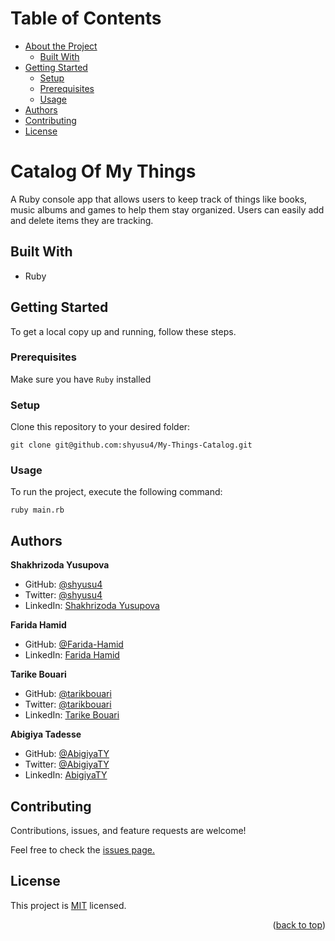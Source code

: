 <a name="readme-top"></a>

# Table of Contents

- [About the Project](#about-project)
  - [Built With](#built-with)
- [Getting Started](#getting-started)
  - [Setup](#setup)
  - [Prerequisites](#prerequisites)
  - [Usage](#usage)
- [Authors](#authors)
- [Contributing](#contributing)
- [License](#license)

# Catalog Of My Things <a name="about-project"></a>

A Ruby console app that allows users to keep track of things like books, music albums and games to help them stay organized. Users can easily add and delete items they are tracking.

## Built With <a name="built-with"></a>

- Ruby

## Getting Started <a name="getting-started"></a>

To get a local copy up and running, follow these steps.

### Prerequisites <a name="prerequisites"></a>

Make sure you have `Ruby` installed

### Setup <a name="setup"></a>

Clone this repository to your desired folder:

`git clone git@github.com:shyusu4/My-Things-Catalog.git`

### Usage <a name="usage"></a>

To run the project, execute the following command:

`ruby main.rb`

## Authors <a name="authors"></a>

**Shakhrizoda Yusupova**

- GitHub: [@shyusu4](https://github.com/shyusu4)
- Twitter: [@shyusu4](https://twitter.com/shyusu4)
- LinkedIn: [Shakhrizoda Yusupova](https://www.linkedin.com/in/shyusu4/)

**Farida Hamid**

- GitHub: [@Farida-Hamid](https://github.com/Farida-Hamid)
- LinkedIn: [Farida Hamid](https://linkedin.com/in/farida-hamid)

**Tarike Bouari**

- GitHub: [@tarikbouari](https://github.com/tarikbouari)
- Twitter: [@tarikbouari](https://twitter.com/tarikbouari)
- LinkedIn: [Tarike Bouari](https://www.linkedin.com/in/tarik-bouari-44b7191a6/)

**Abigiya Tadesse**

- GitHub: [@AbigiyaTY](https://github.com/AbigiyaTY)
- Twitter: [@AbigiyaTY](https://twitter.com/AbigiyaTY)
- LinkedIn: [AbigiyaTY](https://www.linkedin.com/in/AbigiyaTY)

## Contributing <a name="contributing"></a>

Contributions, issues, and feature requests are welcome!

Feel free to check the [issues page.]()

## License <a name="license"></a>

This project is [MIT](./MIT.md) licensed.

<p align="right">(<a href="#readme-top">back to top</a>)</p>
